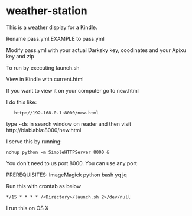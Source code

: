 # weather-station

This is a weather display for a Kindle. 

Rename pass.yml.EXAMPLE to pass.yml

Modify pass.yml with your actual Darksky key, coodinates and your Apixu key and zip

To run by executing launch.sh

View in Kindle with current.html

If you want to view it on your computer go to new.html

I do this like:

   	   http://192.168.0.1:8000/new.html

type ~ds in search window on reader and then visit http://blablabla:8000/new.html

I serve this by running:

	nohup python -m SimpleHTTPServer 8000 &

You don't need to us port 8000. You can use any port


PREREQUISITES:
   ImageMagick
   python
   bash
   yq
   jq

Run this with crontab as below
	
	*/15 * * * * /<Directory>/launch.sh 2>/dev/null

I run this on OS X



